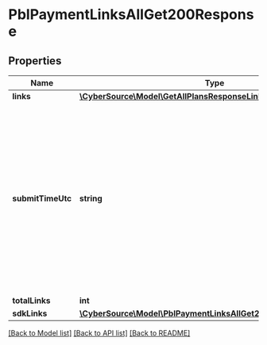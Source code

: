 # PblPaymentLinksAllGet200Response

## Properties
Name | Type | Description | Notes
------------ | ------------- | ------------- | -------------
**links** | [**\CyberSource\Model\GetAllPlansResponseLinks**](GetAllPlansResponseLinks.md) |  | [optional] 
**submitTimeUtc** | **string** | Time of request in UTC. Format: &#x60;YYYY-MM-DDThh:mm:ssZ&#x60; **Example** &#x60;2016-08-11T22:47:57Z&#x60; equals August 11, 2016, at 22:47:57 (10:47:57 p.m.). The &#x60;T&#x60; separates the date and the time. The &#x60;Z&#x60; indicates UTC.  Returned by Cybersource for all services. | [optional] 
**totalLinks** | **int** |  | [optional] 
**sdkLinks** | [**\CyberSource\Model\PblPaymentLinksAllGet200ResponseSdkLinks[]**](PblPaymentLinksAllGet200ResponseSdkLinks.md) |  | [optional] 

[[Back to Model list]](../README.md#documentation-for-models) [[Back to API list]](../README.md#documentation-for-api-endpoints) [[Back to README]](../README.md)


